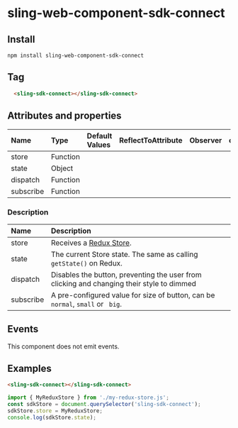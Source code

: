 # sling-web-component-sdk-connect    

## Install      

```
npm install sling-web-component-sdk-connect
```
 
 ## Tag
 
```HTML   
  <sling-sdk-connect></sling-sdk-connect>
```

 ## Attributes and properties   
        
|Name|Type|Default Values|ReflectToAttribute|Observer|callSdk|    
|:--|:--|:--|:--:|:--|:--:|     
|store|Function|||     
|state|Object|||        
|dispatch|Function|||        
|subscribe|Function|||

### Description   
|Name|Description| 
|:---|:---|
|store|Receives a [Redux Store](https://redux.js.org/api/store).|
|state|The current Store state. The same as calling `getState()` on Redux.|
|dispatch|Disables the button, preventing the user from clicking and changing their style to dimmed|
|subscribe|A pre-configured value for size of button, can be `normal`, `small` or ` big`.|

## Events

This component does not emit events.

## Examples

```html
<sling-sdk-connect></sling-sdk-connect>
```

```javascript
import { MyReduxStore } from './my-redux-store.js';
const sdkStore = document.querySelector('sling-sdk-connect');
sdkStore.store = MyReduxStore;
console.log(sdkStore.state);
```
